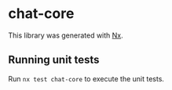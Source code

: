 # chat-core

This library was generated with [Nx](https://nx.dev).

## Running unit tests

Run `nx test chat-core` to execute the unit tests.
